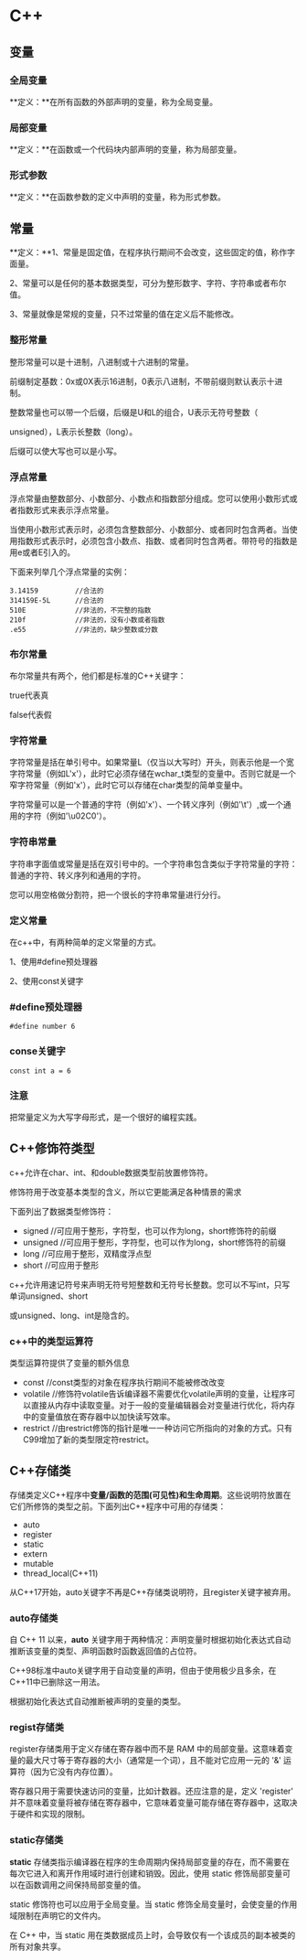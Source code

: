 # C++

## 变量

### 全局变量

**定义：**在所有函数的外部声明的变量，称为全局变量。

### 局部变量

**定义：**在函数或一个代码块内部声明的变量，称为局部变量。

### 形式参数

**定义：**在函数参数的定义中声明的变量，称为形式参数。

## 常量

**定义：**1、常量是固定值，在程序执行期间不会改变，这些固定的值，称作字面量。

2、常量可以是任何的基本数据类型，可分为整形数字、字符、字符串或者布尔值。

3、常量就像是常规的变量，只不过常量的值在定义后不能修改。

### 整形常量

整形常量可以是十进制，八进制或十六进制的常量。

前缀制定基数：0x或0X表示16进制，0表示八进制，不带前缀则默认表示十进制。

整数常量也可以带一个后缀，后缀是U和L的组合，U表示无符号整数（

unsigned），L表示长整数（long）。

后缀可以使大写也可以是小写。

### 浮点常量

浮点常量由整数部分、小数部分、小数点和指数部分组成。您可以使用小数形式或者指数形式来表示浮点常量。

当使用小数形式表示时，必须包含整数部分、小数部分、或者同时包含两者。当使用指数形式表示时，必须包含小数点、指数、或者同时包含两者。带符号的指数是用e或者E引入的。

下面来列举几个浮点常量的实例：

```
3.14159         //合法的
314159E-5L      //合法的
510E            //非法的，不完整的指数
210f            //非法的，没有小数或者指数
.e55            //非法的，缺少整数或分数
```

### 布尔常量

布尔常量共有两个，他们都是标准的C++关键字：

true代表真 

false代表假 

### 字符常量

字符常量是括在单引号中。如果常量L（仅当以大写时）开头，则表示他是一个宽字符常量（例如L'x'），此时它必须存储在wchar_t类型的变量中。否则它就是一个窄字符常量（例如'x'），此时它可以存储在char类型的简单变量中。

字符常量可以是一个普通的字符（例如'x'）、一个转义序列（例如'\t'）,或一个通用的字符（例如'\u02C0'）。

### 字符串常量

字符串字面值或常量是括在双引号中的。一个字符串包含类似于字符常量的字符：普通的字符、转义序列和通用的字符。

您可以用空格做分割符，把一个很长的字符串常量进行分行。

### 定义常量

在c++中，有两种简单的定义常量的方式。

1、使用#define预处理器

2、使用const关键字

### #define预处理器

```
#define number 6
```

### conse关键字

```
const int a = 6 
```

### 注意

把常量定义为大写字母形式，是一个很好的编程实践。

## C++修饰符类型

c++允许在char、int、和double数据类型前放置修饰符。

修饰符用于改变基本类型的含义，所以它更能满足各种情景的需求

下面列出了数据类型修饰符：

- signed           //可应用于整形，字符型，也可以作为long，short修饰符的前缀
- unsigned      //可应用于整形，字符型，也可以作为long，short修饰符的前缀
- long              //可应用于整形，双精度浮点型
- short            //可应用于整形

c++允许用速记符号来声明无符号短整数和无符号长整数。您可以不写int，只写单词unsigned、short

或unsigned、long、int是隐含的。

### c++中的类型运算符

类型运算符提供了变量的额外信息

- const         //const类型的对象在程序执行期间不能被修改改变
- volatile      //修饰符volatile告诉编译器不需要优化volatile声明的变量，让程序可以直接从内存中读取变量。对于一般的变量编辑器会对变量进行优化，将内存中的变量值放在寄存器中以加快读写效率。
- restrict      //由restrict修饰的指针是唯一一种访问它所指向的对象的方式。只有C99增加了新的类型限定符restrict。

## C++存储类

存储类定义C++程序中**变量/函数的范围(可见性)**和**生命周期**。这些说明符放置在它们所修饰的类型之前。下面列出C++程序中可用的存储类：

- auto
- register
- static
- extern
- mutable
- thread_local(C++11)

从C++17开始，auto关键字不再是C++存储类说明符，且register关键字被弃用。

### auto存储类

自 C++ 11 以来，**auto** 关键字用于两种情况：声明变量时根据初始化表达式自动推断该变量的类型、声明函数时函数返回值的占位符。

C++98标准中auto关键字用于自动变量的声明，但由于使用极少且多余，在C++11中已删除这一用法。

根据初始化表达式自动推断被声明的变量的类型。

### regist存储类

register存储类用于定义存储在寄存器中而不是 RAM 中的局部变量。这意味着变量的最大尺寸等于寄存器的大小（通常是一个词），且不能对它应用一元的 '&' 运算符（因为它没有内存位置）。

寄存器只用于需要快速访问的变量，比如计数器。还应注意的是，定义 'register' 并不意味着变量将被存储在寄存器中，它意味着变量可能存储在寄存器中，这取决于硬件和实现的限制。

### static存储类

**static** 存储类指示编译器在程序的生命周期内保持局部变量的存在，而不需要在每次它进入和离开作用域时进行创建和销毁。因此，使用 static 修饰局部变量可以在函数调用之间保持局部变量的值。

static 修饰符也可以应用于全局变量。当 static 修饰全局变量时，会使变量的作用域限制在声明它的文件内。

在 C++ 中，当 static 用在类数据成员上时，会导致仅有一个该成员的副本被类的所有对象共享。

